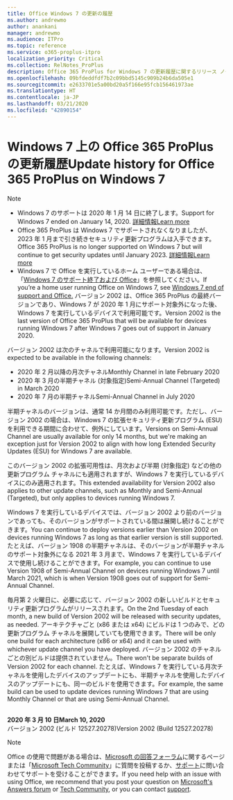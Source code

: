 ```yaml
---
title: Office Windows 7 の更新の履歴
ms.author: andrewmo
author: anankani
manager: andrewmo
ms.audience: ITPro
ms.topic: reference
ms.service: o365-proplus-itpro
localization_priority: Critical
ms.collection: RelNotes_ProPlus
description: Office 365 ProPlus for Windows 7 の更新履歴に関するリリース ノートを提供
ms.openlocfilehash: 09bfdeddfdf7b2c09bbd5145c909b24b6da505e1
ms.sourcegitcommit: e2633701e5a00bd20a5f166e95fcb156461973ae
ms.translationtype: HT
ms.contentlocale: ja-JP
ms.lasthandoff: 03/21/2020
ms.locfileid: "42890154"
---
```

# <a name="update-history-for-office-365-proplus-on-windows-7"></a><span data-ttu-id="944fa-103">Windows 7 上の Office 365 ProPlus の更新履歴</span><span class="sxs-lookup"><span data-stu-id="944fa-103">Update history for Office 365 ProPlus on Windows 7</span></span> 

 > [!NOTE]
>
>- <span data-ttu-id="944fa-104">Windows 7 のサポートは 2020 年 1 月 14 日に終了します。</span><span class="sxs-lookup"><span data-stu-id="944fa-104">Support for Windows 7 ended on January 14, 2020.</span></span> [<span data-ttu-id="944fa-105">詳細情報</span><span class="sxs-lookup"><span data-stu-id="944fa-105">Learn more</span></span>](https://www.microsoft.com/microsoft-365/windows/end-of-windows-7-support?rtc=1)
>- <span data-ttu-id="944fa-106">Office 365 ProPlus は Windows 7 でサポートされなくなりましたが、2023 年 1 月まで引き続きセキュリティ更新プログラムは入手できます。</span><span class="sxs-lookup"><span data-stu-id="944fa-106">Office 365 ProPlus is no longer supported on Windows 7 but will continue to get security updates until January 2023.</span></span> [<span data-ttu-id="944fa-107">詳細情報</span><span class="sxs-lookup"><span data-stu-id="944fa-107">Learn more</span></span>](https://docs.microsoft.com/DeployOffice/windows-7-support)
>- <span data-ttu-id="944fa-108">Windows 7 で Office を実行しているホーム ユーザーである場合は、「[Windows 7 のサポート終了および Office](https://support.office.com/en-us/article/windows-7-end-of-support-and-office-78f20fab-b57b-44d7-8368-06a8493f3cb9?ui=en-US&rs=en-US&ad=US)」を参照してください。</span><span class="sxs-lookup"><span data-stu-id="944fa-108">If you’re a home user running Office on Windows 7, see [Windows 7 end of support and Office.](https://support.office.com/en-us/article/windows-7-end-of-support-and-office-78f20fab-b57b-44d7-8368-06a8493f3cb9?ui=en-US&rs=en-US&ad=US)</span></span>
<span data-ttu-id="944fa-109">バージョン 2002 は、Office 365 ProPlus の最終バージョンであり、Windows 7 が 2020 年 1 月にサポート対象外になった後、Windows 7 を実行しているデバイスで利用可能です。</span><span class="sxs-lookup"><span data-stu-id="944fa-109">Version 2002 is the last version of Office 365 ProPlus that will be available for devices running Windows 7 after Windows 7 goes out of support in January 2020.</span></span>  

<span data-ttu-id="944fa-110">バージョン 2002 は次のチャネルで利用可能になります。</span><span class="sxs-lookup"><span data-stu-id="944fa-110">Version 2002 is expected to be available in the following channels:</span></span>
- <span data-ttu-id="944fa-111">2020 年 2 月以降の月次チャネル</span><span class="sxs-lookup"><span data-stu-id="944fa-111">Monthly Channel in late February 2020</span></span>
- <span data-ttu-id="944fa-112">2020 年 3 月の半期チャネル (対象指定)</span><span class="sxs-lookup"><span data-stu-id="944fa-112">Semi-Annual Channel (Targeted) in March 2020</span></span>
- <span data-ttu-id="944fa-113">2020 年 7 月の半期チャネル</span><span class="sxs-lookup"><span data-stu-id="944fa-113">Semi-Annual Channel in July 2020</span></span>

<span data-ttu-id="944fa-114">半期チャネルのバージョンは、通常 14 か月間のみ利用可能です。ただし、バージョン 2002 の場合は、Windows 7 の拡張セキュリティ更新プログラム (ESU) を利用できる期間に合わせて、例外にしています。</span><span class="sxs-lookup"><span data-stu-id="944fa-114">Versions on Semi-Annual Channel are usually available for only 14 months, but we're making an exception just for Version 2002 to align with how long Extended Security Updates (ESU) for Windows 7 are available.</span></span>

<span data-ttu-id="944fa-115">このバージョン 2002 の拡張可用性は、月次および半期 (対象指定) などの他の更新プログラム チャネルにも適用されますが、Windows 7 を実行しているデバイスにのみ適用されます。</span><span class="sxs-lookup"><span data-stu-id="944fa-115">This extended availability for Version 2002 also applies to other update channels, such as Monthly and Semi-Annual (Targeted), but only applies to devices running Windows 7.</span></span>

<span data-ttu-id="944fa-116">Windows 7 を実行しているデバイスでは、バージョン 2002 より前のバージョンであっても、そのバージョンがサポートされている間は展開し続けることができます。</span><span class="sxs-lookup"><span data-stu-id="944fa-116">You can continue to deploy versions earlier than Version 2002 on devices running Windows 7 as long as that earlier version is still supported.</span></span> <span data-ttu-id="944fa-117">たとえば、バージョン 1908 の半期チャネルは、そのバージョンが半期チャネルのサポート対象外になる 2021 年 3 月まで、Windows 7 を実行しているデバイスで使用し続けることができます。</span><span class="sxs-lookup"><span data-stu-id="944fa-117">For example, you can continue to use Version 1908 of Semi-Annual Channel on devices running Windows 7 until March 2021, which is when Version 1908 goes out of support for Semi-Annual Channel.</span></span>

<span data-ttu-id="944fa-118">毎月第 2 火曜日に、必要に応じて、バージョン 2002 の新しいビルドとセキュリティ更新プログラムがリリースされます。</span><span class="sxs-lookup"><span data-stu-id="944fa-118">On the 2nd Tuesday of each month, a new build of Version 2002 will be released with security updates, as needed.</span></span> <span data-ttu-id="944fa-119">アーキテクチャごと (x86 または x64) にビルドは 1 つのみで、どの更新プログラム チャネルを展開していても使用できます。</span><span class="sxs-lookup"><span data-stu-id="944fa-119">There will be only one build for each architecture (x86 or x64) and it can be used with whichever update channel you have deployed.</span></span> <span data-ttu-id="944fa-120">バージョン 2002 のチャネルごとの別ビルドは提供されていません。</span><span class="sxs-lookup"><span data-stu-id="944fa-120">There won't be separate builds of Version 2002 for each channel.</span></span> <span data-ttu-id="944fa-121">たとえば、Windows 7 を実行している月次チャネルを使用したデバイスのアップデートにも、半期チャネルを使用したデバイスのアップデートにも、同一のビルドを使用できます。</span><span class="sxs-lookup"><span data-stu-id="944fa-121">For example, the same build can be used to update devices running Windows 7 that are using Monthly Channel or that are using Semi-Annual Channel.</span></span>

##

[//]: # (削除しないでください)

<span data-ttu-id="944fa-123">**2020 年 3 月 10 日**</span><span class="sxs-lookup"><span data-stu-id="944fa-123">**March 10, 2020**</span></span><br/>
<span data-ttu-id="944fa-124">バージョン 2002 (ビルド 12527.20278)</span><span class="sxs-lookup"><span data-stu-id="944fa-124">Version 2002 (Build 12527.20278)</span></span><br/>




> [!NOTE]
> <span data-ttu-id="944fa-125">Office の使用で問題がある場合は、[Microsoft の回答フォーラム](https://answers.microsoft.com/)に関するページまたは「[Microsoft Tech Community](https://techcommunity.microsoft.com/)」に質問を投稿するか、[サポート](https://support.microsoft.com/contactus)に問い合わせてサポートを受けることができます。</span><span class="sxs-lookup"><span data-stu-id="944fa-125">If you need help with an issue with using Office, we recommend that you post your question on [Microsoft's Answers forum](https://answers.microsoft.com/) or [Tech Community](https://techcommunity.microsoft.com/), or you can contact [support](https://support.microsoft.com/contactus).</span></span>
